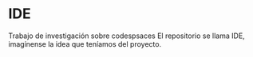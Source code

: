 # IDE
Trabajo de investigación sobre codespsaces
El repositorio se llama IDE, imagínense la idea que teníamos del proyecto.
